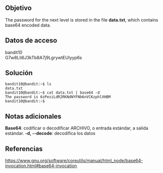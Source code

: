 ## Objetivo

The password for the next level is stored in the file **data.txt**, which contains base64 encoded data.

## Datos de acceso

bandit10    
G7w8LIi6J3kTb8A7j9LgrywtEUlyyp6s

## Solución

```bash()
bandit10@bandit:~$ ls
data.txt
bandit10@bandit:~$ cat data.txt | base64 -d
The password is 6zPeziLdR2RKNdNYFNb6nVCKzphlXHBM
bandit10@bandit:~$ 
```

## Notas adicionales

**Base64**: codificar o decodificar ARCHIVO, o entrada estándar, a salida estándar. **-d, --decode**: decodifica los datos

## Referencias

https://www.gnu.org/software/coreutils/manual/html_node/base64-invocation.html#base64-invocation